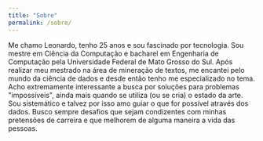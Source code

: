 ```yaml
---
title: "Sobre"
permalink: /sobre/
---
```


Me chamo Leonardo, tenho 25 anos e sou fascinado por tecnologia. Sou mestre em Ciência da Computação e bacharel em Engenharia de Computação pela Universidade Federal de Mato Grosso do Sul. Após realizar meu mestrado na área de mineração de textos, me encantei pelo mundo da ciência de dados e desde então tenho me especializado no tema. Acho extremamente interessante a busca por soluções para problemas "impossíveis", ainda mais quando se utiliza (ou se cria) o estado da arte. Sou sistemático e talvez por isso amo guiar o que for possível através dos dados. Busco sempre desafios que sejam condizentes com minhas pretensões de carreira e que melhorem de alguma maneira a vida das pessoas.
